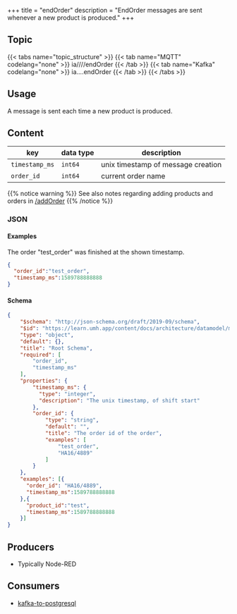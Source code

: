 +++
title = "endOrder"
description = "EndOrder messages are sent whenever a new product is produced."
+++

## Topic

{{< tabs name="topic_structure" >}}
{{< tab name="MQTT" codelang="none" >}}
ia/<customerID>/<location>/<AssetID>/endOrder
{{< /tab >}}
{{< tab name="Kafka" codelang="none" >}}
ia.<customerID>.<location>.<AssetID>.endOrder
{{< /tab >}}
{{< /tabs >}}


## Usage

A message is sent each time a new product is produced.

## Content

| key            | data type | description                        |
|----------------|-----------|------------------------------------|
| `timestamp_ms` | `int64`   | unix timestamp of message creation |
| `order_id`     | `int64`   | current order name                 |


{{% notice warning %}}
See also notes regarding adding products and orders in [/addOrder](/docs/architecture/datamodel/messages/addorder)
{{% /notice %}}

### JSON

#### Examples

The order "test_order" was finished at the shown timestamp.

```json
{
  "order_id":"test_order",
  "timestamp_ms":1589788888888
}
```
#### Schema

```json
{
    "$schema": "http://json-schema.org/draft/2019-09/schema",
    "$id": "https://learn.umh.app/content/docs/architecture/datamodel/messages/endOrder.json",
    "type": "object",
    "default": {},
    "title": "Root Schema",
    "required": [
        "order_id",
        "timestamp_ms"
    ],
    "properties": {
        "timestamp_ms": {
          "type": "integer",
          "description": "The unix timestamp, of shift start"
        },
        "order_id": {
            "type": "string",
            "default": "",
            "title": "The order id of the order",
            "examples": [
                "test_order",
                "HA16/4889"
            ]
        }
    },
    "examples": [{
      "order_id": "HA16/4889",
      "timestamp_ms":1589788888888
    },{
      "product_id":"test",
      "timestamp_ms":1589788888888
    }]
}
```

## Producers

- Typically Node-RED

## Consumers

- [kafka-to-postgresql](/docs/architecture/microservices/core/kafka-to-postgresql)

